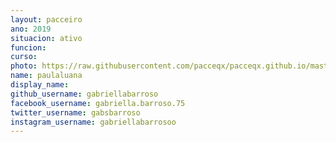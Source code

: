 ```yaml
---
layout: pacceiro
ano: 2019
situacion: ativo
funcion: 
curso: 
photo: https://raw.githubusercontent.com/pacceqx/pacceqx.github.io/master/assets/pic/bolsistas/pacce (25).png
name: paulaluana
display_name: 
github_username: gabriellabarroso
facebook_username: gabriella.barroso.75
twitter_username: gabsbarroso
instagram_username: gabriellabarrosoo
---
```


